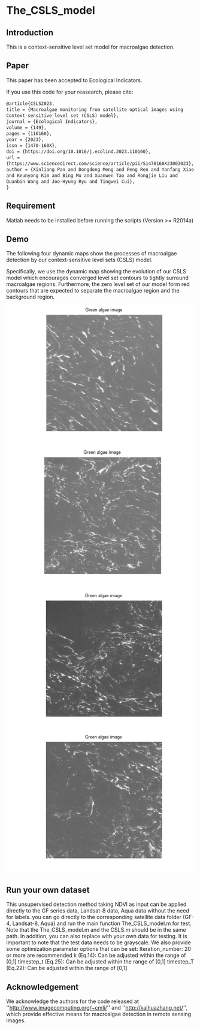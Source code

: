 # The_CSLS_model

## Introduction

This is a context-sensitive level set model for macroalgae detection.

## Paper

This paper has been accepted to Ecological Indicators.

If you use this code for your reasearch, please cite:

```
@article{CSLS2023,
title = {Macroalgae monitoring from satellite optical images using Context-sensitive level set (CSLS) model},
journal = {Ecological Indicators},
volume = {149},
pages = {110160},
year = {2023},
issn = {1470-160X},
doi = {https://doi.org/10.1016/j.ecolind.2023.110160},
url = {https://www.sciencedirect.com/science/article/pii/S1470160X23003023},
author = {Xinliang Pan and Dongdong Meng and Peng Ren and Yanfang Xiao and Keunyong Kim and Bing Mu and Xuanwen Tao and Rongjie Liu and Quanbin Wang and Joo-Hyung Ryu and Tingwei Cui},
}
```

## Requirement

Matlab needs to be installed before running the scripts (Version >= R2014a)


## Demo

The following four dynamic maps show the processes of macroalgae detection by our context-sensitive level sets (CSLS) model.

Specifically, we use the dynamic map showing the evolution of our CSLS model which encourages converged level set contours to tightly surround macroalgae regions. Furthermore, the zero level set of our model form red contours that are expected to separate the macroalgae region and the background region.

![image](https://github.com/DongdongMeng/The_CSLS_model/blob/master/Sample%201.gif)
![image](https://github.com/DongdongMeng/The_CSLS_model/blob/master/Sample%202.gif)
![image](https://github.com/DongdongMeng/The_CSLS_model/blob/master/Sample%203.gif)
![image](https://github.com/DongdongMeng/The_CSLS_model/blob/master/Sample%204.gif)

## Run your own dataset

This unsupervised detection method taking NDVI as input can be applied directly to the GF series data, Landsat-8 data, Aqua data without the need for labels. you can go directly to the corresponding satellite data folder (GF-4, Landsat-8, Aqua) and run the main function The_CSLS_model.m for test. Note that the The_CSLS_model.m and the CSLS.m should be in the same path. In addition, you can also replace with your own data for testing. It is important to note that the test data needs to be grayscale. We also provide some optimization parameter options that can be set:
Iteration_number: 20 or more are recommended
k (Eq.14): Can be adjusted within the range of [0,1]
timestep_t (Eq.25): Can be adjusted within the range of [0,1]
timestep_T (Eq.22): Can be adjusted within the range of [0,1]


## Acknowledgement

We acknowledge the authors for the code released at ''http://www.imagecomputing.org/~cmli/'' and ''http://kaihuazhang.net/'', which provide effective means for macroalgae detection in remote sensing images.
